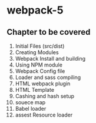 # webpack-5

Chapter to be covered
---------------------

1. Initial Files (src/dist)
2. Creating Modules
3. Webpack Install and building 
4. Using NPM module
5. Webpack Config file
6. Loader and sass compiling
7. HTML webpack plugin
8. HTML Template
9. Cashing and hash setup
10. souece map
11. Babel loader
12. assest Resource loader